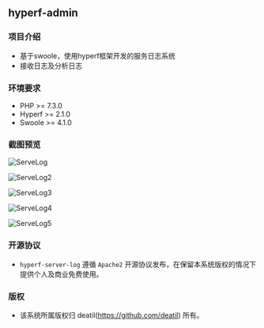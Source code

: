## hyperf-admin


### 项目介绍

*  基于swoole，使用hyperf框架开发的服务日志系统
*  接收日志及分析日志


### 环境要求

 - PHP >= 7.3.0
 - Hyperf >= 2.1.0
 - Swoole >= 4.1.0


### 截图预览

![ServeLog](https://user-images.githubusercontent.com/24578855/115424780-93b2d500-a231-11eb-91a8-ee6fcb33ac06.png)

![ServeLog2](https://user-images.githubusercontent.com/24578855/115423964-d4f6b500-a230-11eb-9885-09ebee2de5a2.png)

![ServeLog3](https://user-images.githubusercontent.com/24578855/115423972-d58f4b80-a230-11eb-93df-9789d1ea0d89.png)

![ServeLog4](https://user-images.githubusercontent.com/24578855/115423979-d627e200-a230-11eb-8c99-8278bfc350af.png)

![ServeLog5](https://user-images.githubusercontent.com/24578855/115423988-d6c07880-a230-11eb-9303-903458993797.png)


### 开源协议

*  `hyperf-server-log` 遵循 `Apache2` 开源协议发布，在保留本系统版权的情况下提供个人及商业免费使用。 


### 版权

*  该系统所属版权归 deatil(https://github.com/deatil) 所有。
